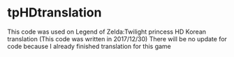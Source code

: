 # tpHDtranslation
This code was used on Legend of Zelda:Twilight princess HD Korean translation
(This code was written in 2017/12/30)
There will be no update for code because I already finished translation for this game
